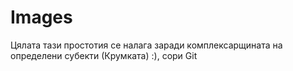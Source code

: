 # Images

Цялата тази простотия се налага заради комплексарщината на определени субекти (Крумката) :), сори Git
